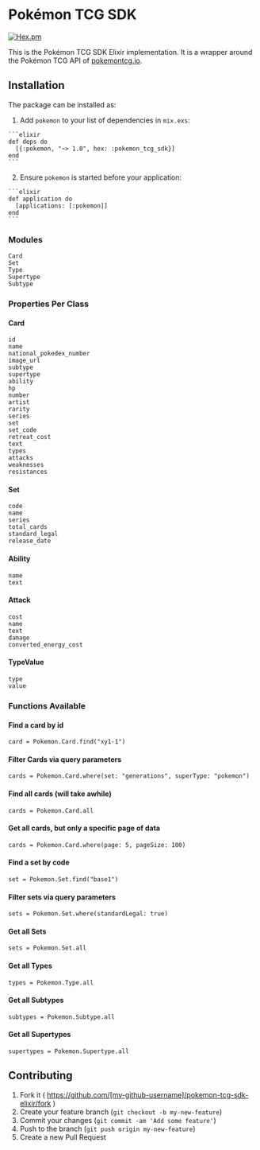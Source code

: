 # Pokémon TCG SDK

[![Hex.pm](https://img.shields.io/hexpm/dt/plug.svg?maxAge=2592000)](https://hex.pm/packages/pokemon_tcg_sdk)
<!-- [![Build Status](https://travis-ci.org/PokemonTCG/pokemon-tcg-sdk-elixir.svg?branch=master)](https://travis-ci.org/PokemonTCG/pokemon-tcg-sdk-elixir) -->
<!-- [![Code Climate](https://codeclimate.com/github/PokemonTCG/pokemon-tcg-sdk-elixir/badges/gpa.svg)](https://codeclimate.com/github/PokemonTCG/pokemon-tcg-sdk-elixir) -->
<!-- [![Coverage Status](https://coveralls.io/repos/github/PokemonTCG/pokemon-tcg-sdk-elixir/badge.svg?branch=master)](https://coveralls.io/github/PokemonTCG/pokemon-tcg-sdk-elixir?branch=master) -->

This is the Pokémon TCG SDK Elixir implementation. It is a wrapper around the Pokémon TCG API of [pokemontcg.io](http://pokemontcg.io/).

## Installation

The package can be installed as:

  1. Add `pokemon` to your list of dependencies in `mix.exs`:

    ```elixir
    def deps do
      [{:pokemon, "~> 1.0", hex: :pokemon_tcg_sdk}]
    end
    ```

  2. Ensure `pokemon` is started before your application:

    ```elixir
    def application do
      [applications: [:pokemon]]
    end
    ```

### Modules

    Card
    Set
    Type
    Supertype
    Subtype

### Properties Per Class

#### Card

    id
    name
    national_pokedex_number
    image_url
    subtype
    supertype
    ability
    hp
    number
    artist
    rarity
    series
    set
    set_code
    retreat_cost
    text
    types
    attacks
    weaknesses
    resistances

#### Set

    code
    name
    series
    total_cards
    standard_legal
    release_date

#### Ability

    name
    text

#### Attack

    cost
    name
    text
    damage
    converted_energy_cost

#### TypeValue

    type
    value

### Functions Available

#### Find a card by id

    card = Pokemon.Card.find("xy1-1")

#### Filter Cards via query parameters

    cards = Pokemon.Card.where(set: "generations", superType: "pokemon")

#### Find all cards (will take awhile)

    cards = Pokemon.Card.all

#### Get all cards, but only a specific page of data

    cards = Pokemon.Card.where(page: 5, pageSize: 100)

#### Find a set by code

    set = Pokemon.Set.find("base1")

#### Filter sets via query parameters

    sets = Pokemon.Set.where(standardLegal: true)

#### Get all Sets

    sets = Pokemon.Set.all

#### Get all Types

    types = Pokemon.Type.all

#### Get all Subtypes

    subtypes = Pokemon.Subtype.all

#### Get all Supertypes

    supertypes = Pokemon.Supertype.all

## Contributing

1. Fork it ( https://github.com/[my-github-username]/pokemon-tcg-sdk-elixir/fork )
2. Create your feature branch (`git checkout -b my-new-feature`)
3. Commit your changes (`git commit -am 'Add some feature'`)
4. Push to the branch (`git push origin my-new-feature`)
5. Create a new Pull Request
